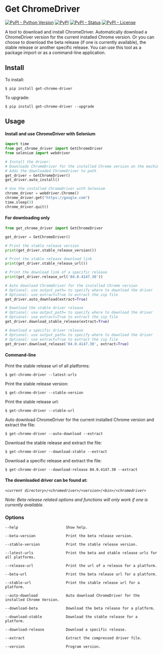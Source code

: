 Get ChromeDriver
=================
[![PyPI - Python Version](https://img.shields.io/pypi/pyversions/get-chrome-driver?color=blue)](https://pypi.python.org/pypi/get-chrome-driver)
[![PyPI](https://img.shields.io/pypi/v/get-chrome-driver?color=blue)](https://pypi.python.org/pypi/get-chrome-driver)
[![PyPI - Status](https://img.shields.io/pypi/status/get-chrome-driver)](https://pypi.python.org/pypi/get-chrome-driver)
[![PyPI - License](https://img.shields.io/pypi/l/get-chrome-driver)](https://pypi.python.org/pypi/get-chrome-driver)

A tool to download and install ChromeDriver. Automatically download a ChromeDriver version for the current installed
Chrome version. Or you can choose to download the beta release (if one is currently available), the stable release or
another specific release. You can use this tool as a package import or as a command-line application.

## Install

To install:

```console
$ pip install get-chrome-driver
```

To upgrade:

```console
$ pip install get-chrome-driver --upgrade
```

## Usage

#### Install and use ChromeDriver with Selenium

```Python
import time
from get_chrome_driver import GetChromeDriver
from selenium import webdriver

# Install the driver:
# Downloads ChromeDriver for the installed Chrome version on the machine
# Adds the downloaded ChromeDriver to path
get_driver = GetChromeDriver()
get_driver.auto_install()

# Use the installed ChromeDriver with Selenium
chrome_driver = webdriver.Chrome()
chrome_driver.get("https://google.com")
time.sleep(3)
chrome_driver.quit()
```

#### For downloading only

```Python
from get_chrome_driver import GetChromeDriver

get_driver = GetChromeDriver()

# Print the stable release version
print(get_driver.stable_release_version())

# Print the stable release download link
print(get_driver.stable_release_url())

# Print the download link of a specific release
print(get_driver.release_url('84.0.4147.30'))

# Auto download ChromeDriver for the installed Chrome version
# Optional: use output_path= to specify where to download the driver
# Optional: use extract=True to extract the zip file
get_driver.auto_download(extract=True)

# Download the stable driver release
# Optional: use output_path= to specify where to download the driver
# Optional: use extract=True to extract the zip file
get_driver.download_stable_release(extract=True)

# Download a specific driver release
# Optional: use output_path= to specify where to download the driver
# Optional: use extract=True to extract the zip file
get_driver.download_release('84.0.4147.30', extract=True)
```

#### Command-line

Print the stable release url of all platforms:

```console
$ get-chrome-driver --latest-urls
```

Print the stable release version:

```console
$ get-chrome-driver --stable-version
```

Print the stable release url:

```console
$ get-chrome-driver --stable-url
```

Auto download ChromeDriver for the current installed Chrome version and extract the file:

```console
$ get-chrome-driver --auto-download --extract
```

Download the stable release and extract the file:

```console
$ get-chrome-driver --download-stable --extract
```

Download a specific release and extract the file:

```console
$ get-chrome-driver --download-release 84.0.4147.30 --extract
```

#### The downloaded driver can be found at:

*`<current directory>/<chromedriver>/<version>/<bin>/<chromedriver>`*

*Note: Beta release related options and functions will only work if one is currently available.*

### Options

```
--help                      Show help.

--beta-version              Print the beta release version.

--stable-version            Print the stable release version.

--latest-urls               Print the beta and stable release urls for all platforms.

--release-url               Print the url of a release for a platform.

--beta-url                  Print the beta release url for a platform.

--stable-url                Print the stable release url for a platform.

--auto-download             Auto download ChromeDriver for the installed Chrome Version.

--download-beta             Download the beta release for a platform.

--download-stable           Download the stable release for a platform.

--download-release          Download a specific release.

--extract                   Extract the compressed driver file.

--version                   Program version.
```
